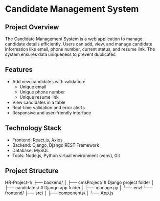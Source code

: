 # Candidate Management System

## Project Overview
The Candidate Management System is a web application to manage candidate details efficiently. Users can add, view, and manage candidate information like email, phone number, current status, and resume link. The system ensures data uniqueness to prevent duplicates.

## Features
- Add new candidates with validation:
  - Unique email
  - Unique phone number
  - Unique resume link
- View candidates in a table
- Real-time validation and error alerts
- Responsive and user-friendly interface

## Technology Stack
- Frontend: React.js, Axios
- Backend: Django, Django REST Framework
- Database: MySQL
- Tools: Node.js, Python virtual environment (venv), Git

## Project Structure
HR-Project-1/
├── backend/
│ ├── cmsProject/ # Django project folder
│ ├── candidates/ # Django app folder
│ ├── manage.py
│ └── env/
└── frontend/
├── src/
│ ├── components/
│ └── App.js
